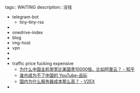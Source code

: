 tags:: WAITING
description:: 没钱

- telegram-bot
  - tiny-tiny-rss
-
- onedrive-index
- blog
- img-host
- vpn
-
-
- traffic price fucking expensive
  - [为什么中国主机带宽比美国贵10000倍，比如阿里云？ - 知乎](https://www.zhihu.com/question/324830636)
  - [谁也成为不了中国的 YouTube-品玩](https://www.pingwest.com/a/213990)
  - [国内为什么服务器成本那么高？ - V2EX](https://www.v2ex.com/t/837890)
-